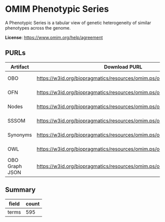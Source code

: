 # OMIM Phenotypic Series

A Phenotypic Series is a tabular view of genetic heterogeneity of similar phenotypes across the genome.

**License**: https://www.omim.org/help/agreement

## PURLs

| Artifact       | Download PURL                                                         | Latest Versioned Download PURL                                                   |
|----------------|-----------------------------------------------------------------------|----------------------------------------------------------------------------------|
| OBO            | https://w3id.org/biopragmatics/resources/omim.ps/omim.ps.obo          | https://w3id.org/biopragmatics/resources/omim.ps/2025-08-15/omim.ps.obo          |
| OFN            | https://w3id.org/biopragmatics/resources/omim.ps/omim.ps.ofn          | https://w3id.org/biopragmatics/resources/omim.ps/2025-08-15/omim.ps.ofn          |
| Nodes          | https://w3id.org/biopragmatics/resources/omim.ps/omim.ps.tsv          | https://w3id.org/biopragmatics/resources/omim.ps/2025-08-15/omim.ps.tsv          |
| SSSOM          | https://w3id.org/biopragmatics/resources/omim.ps/omim.ps.sssom.tsv    | https://w3id.org/biopragmatics/resources/omim.ps/2025-08-15/omim.ps.sssom.tsv    |
| Synonyms       | https://w3id.org/biopragmatics/resources/omim.ps/omim.ps.synonyms.tsv | https://w3id.org/biopragmatics/resources/omim.ps/2025-08-15/omim.ps.synonyms.tsv |
| OWL            | https://w3id.org/biopragmatics/resources/omim.ps/omim.ps.owl          | https://w3id.org/biopragmatics/resources/omim.ps/2025-08-15/omim.ps.owl          |
| OBO Graph JSON | https://w3id.org/biopragmatics/resources/omim.ps/omim.ps.json         | https://w3id.org/biopragmatics/resources/omim.ps/2025-08-15/omim.ps.json         |

## Summary

| field   |   count |
|---------|---------|
| terms   |     595 |
